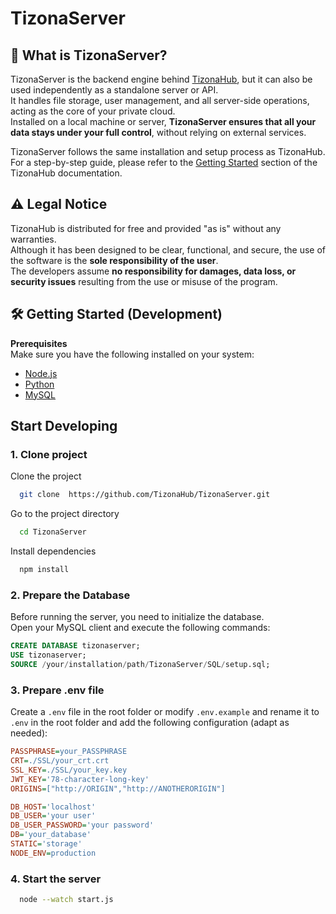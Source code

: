# TizonaServer

## 🤔 What is TizonaServer?

TizonaServer is the backend engine behind [TizonaHub](https://github.com/TizonaHub), but it can also be used independently as a standalone server or API.  
It handles file storage, user management, and all server-side operations, acting as the core of your private cloud.  
Installed on a local machine or server, **TizonaServer ensures that all your data stays under your full control**, without relying on external services.

TizonaServer follows the same installation and setup process as TizonaHub.  
For a step-by-step guide, please refer to the [Getting Started](../../tizonahub/getting-started) section of the TizonaHub documentation.



## ⚠️ Legal Notice

TizonaHub is distributed for free and provided "as is" without any warranties.  
Although it has been designed to be clear, functional, and secure, the use of the software is the **sole responsibility of the user**.  
The developers assume **no responsibility for damages, data loss, or security issues** resulting from the use or misuse of the program.


## 🛠️ Getting Started (Development)

**Prerequisites**  
Make sure you have the following installed on your system:

- [Node.js](https://nodejs.org/)
- [Python](https://www.python.org/)
- [MySQL](https://www.mysql.com/)


## Start Developing
### 1. Clone project
Clone the project

```bash
  git clone  https://github.com/TizonaHub/TizonaServer.git
```

Go to the project directory

```bash
  cd TizonaServer
```

Install dependencies

```bash
  npm install
```
### 2. Prepare the Database
Before running the server, you need to initialize the database.  
Open your MySQL client and execute the following commands:
```sql
CREATE DATABASE tizonaserver;
USE tizonaserver;
SOURCE /your/installation/path/TizonaServer/SQL/setup.sql;
```
### 3. Prepare .env file
Create a `.env` file in the root folder or modify `.env.example` and rename it to `.env` in the root folder and add the following configuration (adapt as needed):
```ini
PASSPHRASE=your_PASSPHRASE
CRT=./SSL/your_crt.crt
SSL_KEY=./SSL/your_key.key
JWT_KEY='78-character-long-key'
ORIGINS=["http://ORIGIN","http://ANOTHERORIGIN"]

DB_HOST='localhost'
DB_USER='your user'
DB_USER_PASSWORD='your password'
DB='your_database'
STATIC='storage'
NODE_ENV=production
```

### 4. Start the server

```bash
  node --watch start.js
```

